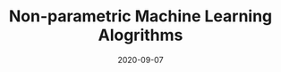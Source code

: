 ---
# ===== Title, summary, and position in the left sidebar =====
linktitle: "Non-parametric"
summary: Do not make strong assumptions about the form of the mapping function or data distribution.
weight: 700
# =========================================================

# ========== Basic metadata ==========
title: "Non-parametric Machine Learning Alogrithms"
date: 2020-09-07
draft: false
 
authors: 
    - admin
tags: 
    - Machine Learning
    - Non-parametric
categories: 
    - Machine Learning
toc: true # Show table of contents
# ====================================

# ========== Advanced metadata ========== 
profile: false  # Show author profile?
reading_time: true # Show estimated reading time?
share: true  # Show social sharing links?
featured: true
comments: true  # Show comments?
disable_comment: false
commentable: true  # Allow visitors to comment? Supported by the Page, Post, and Book content types.
editable: false  # Allow visitors to edit the page? Supported by the Page, Post, and Book content types.
---